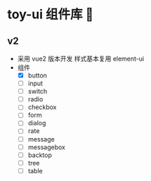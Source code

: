 # toy-ui 组件库 🎲

## v2

- 采用 vue2 版本开发
  样式基本复用 element-ui
- 组件
  - [x] button
  - [ ] input
  - [ ] switch
  - [ ] radio
  - [ ] checkbox
  - [ ] form
  - [ ] dialog
  - [ ] rate
  - [ ] message
  - [ ] messagebox
  - [ ] backtop
  - [ ] tree
  - [ ] table
